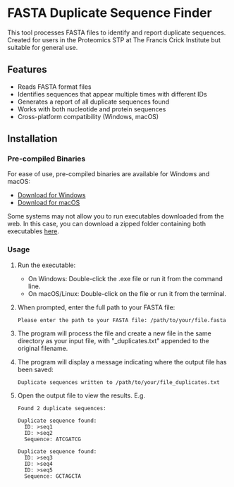 # FASTA Duplicate Sequence Finder

This tool processes FASTA files to identify and report duplicate sequences. Created for users in the Proteomics STP at The Francis Crick Institute but suitable for general use.


## Features

- Reads FASTA format files
- Identifies sequences that appear multiple times with different IDs
- Generates a report of all duplicate sequences found
- Works with both nucleotide and protein sequences
- Cross-platform compatibility (Windows, macOS)

## Installation

### Pre-compiled Binaries

For ease of use, pre-compiled binaries are available for Windows and macOS:

- [Download for Windows](https://github.com/Jack-Coutts/FastaDuplicates/releases/download/v1.0.0/fasta_duplicate_finder_windows.exe)
- [Download for macOS](https://github.com/Jack-Coutts/FastaDuplicates/releases/download/v1.0.0/fasta_duplicate_finder_mac)

Some systems may not allow you to run executables downloaded from the web. In this case, you can download a zipped 
folder containing both executables [here](https://github.com/Jack-Coutts/FastaDuplicates/main/binary%20executables.zip).

### Usage

1. Run the executable:
   * On Windows: Double-click the .exe file or run it from the command line.
   * On macOS/Linux: Double-click on the file or run it from the terminal.

2. When prompted, enter the full path to your FASTA file:
    ```plaintext
   Please enter the path to your FASTA file: /path/to/your/file.fasta
   ```
3. The program will process the file and create a new file in the same directory as your input file, with "_duplicates.txt" appended to the original filename.

4. The program will display a message indicating where the output file has been saved:
    ```plaintext
   Duplicate sequences written to /path/to/your/file_duplicates.txt
   ```
5. Open the output file to view the results. E.g.

    ```plaintext
    Found 2 duplicate sequences:
    
    Duplicate sequence found:
      ID: >seq1
      ID: >seq2
      Sequence: ATCGATCG
    
    Duplicate sequence found:
      ID: >seq3
      ID: >seq4
      ID: >seq5
      Sequence: GCTAGCTA
    ```